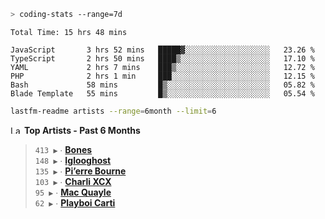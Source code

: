 ```zsh
> coding-stats --range=7d
```

<!--START_SECTION:waka-->

```text
Total Time: 15 hrs 48 mins

JavaScript       3 hrs 52 mins   █████▓░░░░░░░░░░░░░░░░░░░   23.26 %
TypeScript       2 hrs 50 mins   ████▒░░░░░░░░░░░░░░░░░░░░   17.10 %
YAML             2 hrs 7 mins    ███▒░░░░░░░░░░░░░░░░░░░░░   12.72 %
PHP              2 hrs 1 min     ███░░░░░░░░░░░░░░░░░░░░░░   12.15 %
Bash             58 mins         █▒░░░░░░░░░░░░░░░░░░░░░░░   05.82 %
Blade Template   55 mins         █▒░░░░░░░░░░░░░░░░░░░░░░░   05.54 %
```

<!--END_SECTION:waka-->

```zsh
lastfm-readme artists --range=6month --limit=6
```

<!--START_LASTFM_ARTISTS:{"period": "6month", "rows": 6}-->
<a href="https://last.fm" target="_blank"><img src="https://user-images.githubusercontent.com/17434202/215290617-e793598d-d7c9-428f-9975-156db1ba89cc.svg" alt="Last.fm Logo" width="18" height="13"/></a> **Top Artists - Past 6 Months**

> `413 ▶️` ∙ **[Bones](https://www.last.fm/music/Bones)**<br/>
> `148 ▶️` ∙ **[Iglooghost](https://www.last.fm/music/Iglooghost)**<br/>
> `135 ▶️` ∙ **[Pi’erre Bourne](https://www.last.fm/music/Pi%E2%80%99erre+Bourne)**<br/>
> `103 ▶️` ∙ **[Charli XCX](https://www.last.fm/music/Charli+XCX)**<br/>
> `95 ▶️` ∙ **[Mac Quayle](https://www.last.fm/music/Mac+Quayle)**<br/>
> `62 ▶️` ∙ **[Playboi Carti](https://www.last.fm/music/Playboi+Carti)**<br/>
<!--END_LASTFM_ARTISTS-->
